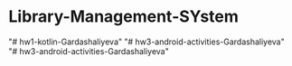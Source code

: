 # Library-Management-SYstem
"# hw1-kotlin-Gardashaliyeva" 
"# hw3-android-activities-Gardashaliyeva" 
"# hw3-android-activities-Gardashaliyeva" 
